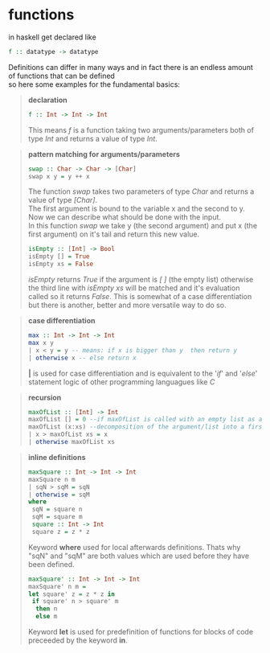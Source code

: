 # functions
in haskell get declared like
```haskell
f :: datatype -> datatype
```
Definitions can differ in many ways and in fact there is an endless amount of functions that can be defined  
so here some examples for the fundamental basics:

> **declaration**
> ```haskell
> f :: Int -> Int -> Int
>```
> This means *f* is a function taking two arguments/parameters both of type *Int* and returns a value of type *Int*.

> **pattern matching for arguments/parameters**
>```haskell
>swap :: Char -> Char -> [Char]
>swap x y = y ++ x 
>```
>The function *swap* takes two parameters of type *Char* and returns a value of type *[Char]*.  
>The first argument is bound to the variable x and the second to y.  
>Now we can describe what should be done with the input.  
>In this function *swap* we take y (the second argument) and put x (the first argument) on it's tail and return this new value.  
>```haskell
>isEmpty :: [Int] -> Bool
>isEmpty [] = True
>isEmpty xs = False
>```
>*isEmpty* returns *True* if the argument is *[ ]* (the empty list) otherwise the third line with *isEmpty xs* will be matched and it's evaluation called so it returns *False*. This is somewhat of a case differentiation but there is another, better and more versatile way to do so.

> **case differentiation**
>```haskell
>max :: Int -> Int -> Int
>max x y
> | x < y = y -- means: if x is bigger than y  then return y
> | otherwise x -- else return x
>```
> **|** is used for case differentiation and is equivalent to the '*if*' and '*else*' statement logic of other programming languagues like *C*

> **recursion**
>```haskell
>maxOfList :: [Int] -> Int
> maxOfList [] = 0 --if maxOfList is called with an empty list as argument, the maxOfList will return 0
>maxOfList (x:xs) --decomposition of the argument/list into a first element x and the remaining list xs
> | x > maxOfList xs = x
> | otherwise maxOfList xs
>```

> **inline definitions**
>```haskell
>maxSquare :: Int -> Int -> Int
>maxSquare n m
> | sqN > sqM = sqN
> | otherwise = sqM
> where
>  sqN = square n
>  sqM = square m
>  square :: Int -> Int
>  square z = z * z
>```
> Keyword **where** used for local afterwards definitions. Thats why "sqN" and "sqM" are both values which are used before they have been defined.
>
>```haskell
>maxSquare' :: Int -> Int -> Int
>maxSquare' n m =
> let square' z = z * z in
>  if square' n > square' m
>   then n
>   else m
>```
>Keyword **let** is used for predefinition of functions for blocks of code preceeded by the keyword **in**.